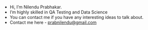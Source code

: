 - Hi, I’m Nilendu Prabhakar.
- I’m highly skilled in QA Testing and Data Science
- You can contact me if you have any interesting ideas to talk about.
- Contact me here - prabnilendu@gmail.com
